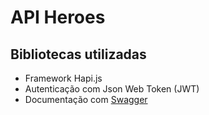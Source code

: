 # API Heroes

## Bibliotecas utilizadas

- Framework Hapi.js
- Autenticação com Json Web Token (JWT)
- Documentação com [Swagger](https://apiherois-walefe.herokuapp.com/documentation) 
